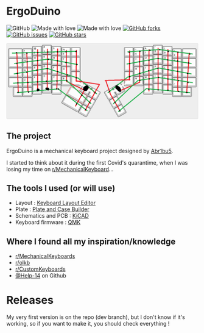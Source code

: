 # ErgoDuino

![GitHub](https://img.shields.io/github/license/abr1bus/ergoduino?style=for-the-badge) ![Made with love](https://img.shields.io/badge/made%20with-love-ff69b4?style=for-the-badge&logo=appveyor) ![Made with love](https://img.shields.io/badge/current%20release-v0.1-success?style=for-the-badge&logo=appveyor) [![GitHub forks](https://img.shields.io/github/forks/Abr1bus/ErgoDuino?style=for-the-badge)](https://github.com/Abr1bus/ErgoDuino/network) [![GitHub issues](https://img.shields.io/github/issues/Abr1bus/ErgoDuino?style=for-the-badge)](https://github.com/Abr1bus/ErgoDuino/issues) [![GitHub stars](https://img.shields.io/github/stars/Abr1bus/ErgoDuino?style=for-the-badge)](https://github.com/Abr1bus/ErgoDuino/stargazers)

![Layout (bad drawing :(  )](/img/ergoduino_layout.png)

## The project

ErgoDuino is a mechanical keyboard project designed by [Abr1bu5](https://github.com/Abr1bus).

I started to think about it during the first Covid's quarantime, when I was losing my time on [r/MechanicalKeyboard](https://reddit.com/r/MechanicalKeyboards)...

## The tools I used (or will use)

* Layout : [Keyboard Layout Editor](http://www.keyboard-layout-editor.com/)
* Plate : [Plate and Case Builder](http://builder.swillkb.com/)
* Schematics and PCB : [KiCAD](https://kicad.org/)
* Keyboard firmware : [QMK](https://qmk.fm/)

## Where I found all my inspiration/knowledge

* [r/MechanicalKeyboards](https://reddit.com/r/MechanicalKeyboards)
* [r/olkb](https://www.reddit.com/r/olkb/)
* [r/CustomKeyboards](https://www.reddit.com/r/CustomKeyboards/)
* [@Help-14](https://github.com/help-14/mechanical-keyboard) on Github

# Releases

My very first version is on the repo (dev branch), but I don't know if it's working, so if you want to make it, you should check everything !
